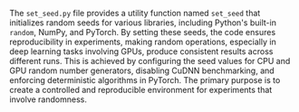 The `set_seed.py` file provides a utility function named `set_seed` that initializes random seeds for various libraries, including Python's built-in `random`, NumPy, and PyTorch. 
By setting these seeds, the code ensures reproducibility in experiments, making random operations, especially in deep learning tasks involving GPUs, produce consistent results across different runs. This is achieved by configuring the seed values for CPU and GPU random number generators, disabling CuDNN benchmarking, and enforcing deterministic algorithms in PyTorch. 
The primary purpose is to create a controlled and reproducible environment for experiments that involve randomness.
